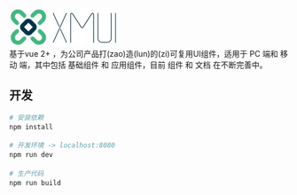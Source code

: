 ![logo](docs/imgs/logo.png)  
基于vue 2+ ，为公司产品打(zao)造(lun)的(zi)可复用UI组件，适用于 PC 端和 移动 端，其中包括 基础组件 和 应用组件，目前 组件 和 文档 在不断完善中。

## 开发

``` bash
# 安装依赖
npm install

# 开发环境 -> localhost:8080
npm run dev

# 生产代码
npm run build
```